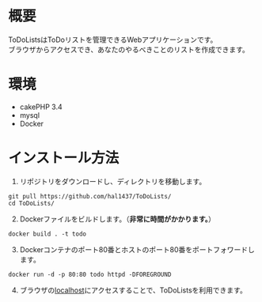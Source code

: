 # 概要
ToDoListsはToDoリストを管理できるWebアプリケーションです。  
ブラウザからアクセスでき、あなたのやるべきことのリストを作成できます。

# 環境

+ cakePHP 3.4
+ mysql
+ Docker

# インストール方法

1. リポジトリをダウンロードし、ディレクトリを移動します。
```
git pull https://github.com/hal1437/ToDoLists/
cd ToDoLists/
```

2. Dockerファイルをビルドします。（**非常に時間がかかります。**）
```
docker build . -t todo
```

3. Dockerコンテナのポート80番とホストのポート80番をポートフォワードします。
```
docker run -d -p 80:80 todo httpd -DFOREGROUND 
```

4. ブラウザの[localhost](http://localhost/)にアクセスすることで、ToDoListsを利用できます。

